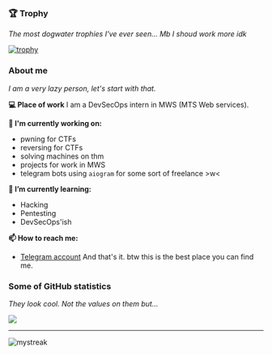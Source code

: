 ### 🏆 Trophy
*The most dogwater trophies I've ever seen... Mb I shoud work more idk*

[![trophy](https://github-profile-trophy.vercel.app/?username=S0ft1c&theme=onedark)](https://github.com/ryo-ma/github-profile-trophy)

### About me
*I am a very lazy person, let's start with that.*

**💻 Place of work**
I am a DevSecOps intern in MWS (MTS Web services). 

**🔭 I'm currently working on:**
- pwning for CTFs
- reversing for CTFs
- solving machines on thm
- projects for work in MWS
- telegram bots using `aiogram` for some sort of freelance >w<

**🌱 I’m currently learning:**
- Hacking
- Pentesting
- DevSecOps'ish

**📫 How to reach me:**
- [Telegram account](https://t.me/just_st2l)
And that's it. btw this is the best place you can find me.

### Some of GitHub statistics
*They look cool. Not the values on them but...*

<img src="https://github-readme-stats.vercel.app/api?username=S0ft1c&show_icons=true&theme=onedark">

---

<img src="https://github-readme-streak-stats.herokuapp.com/?user=S0ft1c&theme=onedark" alt="mystreak"/>


